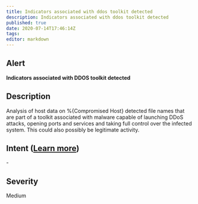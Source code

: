 ```yaml
---
title: Indicators associated with ddos toolkit detected
description: Indicators associated with ddos toolkit detected
published: true
date: 2020-07-14T17:46:14Z
tags:
editor: markdown
---
```


## Alert
**Indicators associated with DDOS toolkit detected**

## Description
Analysis of host data on %{Compromised Host} detected file names that are part of a toolkit associated with malware capable of launching DDoS attacks, opening ports and services and taking full control over the infected system. This could also possibly be legitimate activity.

## Intent ([Learn more](/public/security/alerts/intentions.md))
\-

## Severity
Medium




